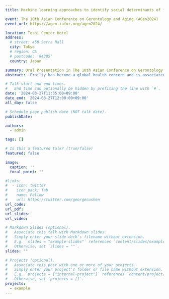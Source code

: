 ```yaml
---
title: Machine learning approaches to identify social determinants of frailty among middle-aged and older adults in the USA, England, and China

event: The 10th Asian Conference on Gerontology and Aging (AGen2024)
event_url: https://agen.iafor.org/agen2024/

location: Toshi Center Hotel
address:
  # street: 450 Serra Mall
  city: Tokyo
  # region: CA
  # postcode: '94305'
  country: Japan

summary: Oral Presentation in The 10th Asian Conference on Gerontology and Aging (AGen2024).
abstract: 'Frailty has become a global health concern and is associated with social determinants of health (SDoH). However, the relative importance and cumulative contribution of multidomain SDoH to frailty, and whether these relationships differ across different national settings, remain unclear. We included participants aged ≥45 years from the Health and Retirement Study (HRS, N=5,792), the English Longitudinal Study of Ageing (ELSA, N=3,773), and the China Health and Retirement Longitudinal Study (CHARLS, N=5,016). SDoH (n=121 for HRS, n=125 for ELSA, and n=94 for CHARLS) were selected across seven domains, including adverse childhood experiences, socioeconomic status, material circumstances, social connections, social stressors, health behaviors, and healthcare systems. Frailty was assessed by the frailty index (FI). We developed Extreme Gradient Boosting to predict frailty at the 4-year follow-up and used SHapley Additive exPlanations to quantify the variable-wise and domain-wise contributions of SDoH. Our models explained 0.242 (95% confidence interval [CI]: 0.203–0.281), 0.258 (95% CI: 0.191–0.325), and 0.173 (95% CI: 0.126–0.215) of the variance in FI among all participants from HRS, ELSA, and CHARLS. Health behaviors and social connections or stressors were the most important domains in HRS and ELSA, while material circumstances contributed largely in CHARLS. Several important SDoH predictors, such as body mass index, were consistent across countries, while country-specific risk factors, such as engagement in maintenance or gardening in HRS, were also identified. Our findings reveal the prioritization of SDoH domains and factors for addressing aging disparities and promoting healthy aging, especially region-specific risk factors for tailored public health prevention strategies.'

# Talk start and end times.
#   End time can optionally be hidden by prefixing the line with `#`.
date: '2024-03-27T11:35:00+09:00'
date_end: '2024-03-27T12:00:00+09:00'
all_day: false

# Schedule page publish date (NOT talk date).
publishDate:

authors:
  - admin

tags: []

# Is this a featured talk? (true/false)
featured: false

image:
  caption: ''
  focal_point: ''

#links:
#  - icon: twitter
#    icon_pack: fab
#    name: Follow
#    url: https://twitter.com/georgecushen
url_code:
url_pdf:
url_slides:
url_video:

# Markdown Slides (optional).
#   Associate this talk with Markdown slides.
#   Simply enter your slide deck's filename without extension.
#   E.g. `slides = "example-slides"` references `content/slides/example-slides.md`.
#   Otherwise, set `slides = ""`.
slides: ""

# Projects (optional).
#   Associate this post with one or more of your projects.
#   Simply enter your project's folder or file name without extension.
#   E.g. `projects = ["internal-project"]` references `content/project/deep-learning/index.md`.
#   Otherwise, set `projects = []`.
projects:
  - example
---
```

